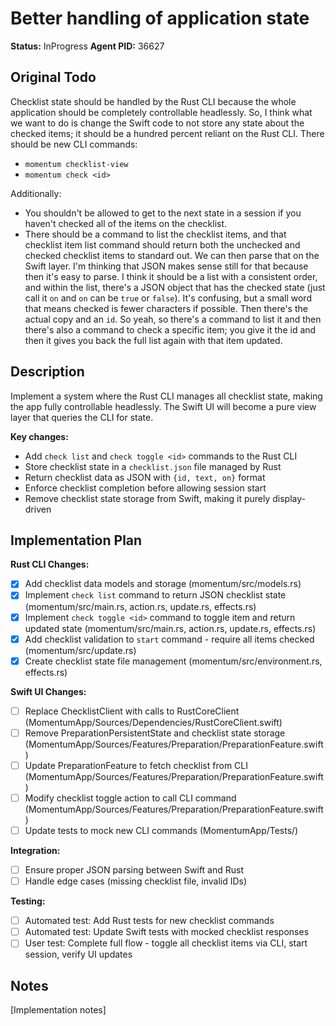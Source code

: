 # Better handling of application state

**Status:** InProgress
**Agent PID:** 36627

## Original Todo

Checklist state should be handled by the Rust CLI because the whole application should be completely controllable headlessly. So, I think what we want to do is change the Swift code to not store any state about the checked items; it should be a hundred percent reliant on the Rust CLI. There should be new CLI commands:

- `momentum checklist-view`
- `momentum check <id>`

Additionally:

- You shouldn't be allowed to get to the next state in a session if you haven't checked all of the items on the checklist.
- There should be a command to list the checklist items, and that checklist item list command should return both the unchecked and checked checklist items to standard out.
  We can then parse that on the Swift layer. I'm thinking that JSON makes sense still for that because then it's easy to parse. I think it should be a list with a consistent order, and within the list, there's a JSON object that has the checked state (just call it `on` and `on` can be `true` or `false`). It's confusing, but a small word that means checked is fewer characters if possible. Then there's the actual copy and an `id`. So yeah, so there's a command to list it and then there's also a command to check a specific item; you give it the id and then it gives you back the full list again with that item updated.

## Description

Implement a system where the Rust CLI manages all checklist state, making the app fully controllable headlessly. The Swift UI will become a pure view layer that queries the CLI for state.

**Key changes:**
- Add `check list` and `check toggle <id>` commands to the Rust CLI
- Store checklist state in a `checklist.json` file managed by Rust
- Return checklist data as JSON with `{id, text, on}` format
- Enforce checklist completion before allowing session start
- Remove checklist state storage from Swift, making it purely display-driven

## Implementation Plan

**Rust CLI Changes:**
- [x] Add checklist data models and storage (momentum/src/models.rs)
- [x] Implement `check list` command to return JSON checklist state (momentum/src/main.rs, action.rs, update.rs, effects.rs)
- [x] Implement `check toggle <id>` command to toggle item and return updated state (momentum/src/main.rs, action.rs, update.rs, effects.rs)
- [x] Add checklist validation to `start` command - require all items checked (momentum/src/update.rs)
- [x] Create checklist state file management (momentum/src/environment.rs, effects.rs)

**Swift UI Changes:**
- [ ] Replace ChecklistClient with calls to RustCoreClient (MomentumApp/Sources/Dependencies/RustCoreClient.swift)
- [ ] Remove PreparationPersistentState and checklist state storage (MomentumApp/Sources/Features/Preparation/PreparationFeature.swift)
- [ ] Update PreparationFeature to fetch checklist from CLI (MomentumApp/Sources/Features/Preparation/PreparationFeature.swift)
- [ ] Modify checklist toggle action to call CLI command (MomentumApp/Sources/Features/Preparation/PreparationFeature.swift)
- [ ] Update tests to mock new CLI commands (MomentumApp/Tests/)

**Integration:**
- [ ] Ensure proper JSON parsing between Swift and Rust
- [ ] Handle edge cases (missing checklist file, invalid IDs)

**Testing:**
- [ ] Automated test: Add Rust tests for new checklist commands
- [ ] Automated test: Update Swift tests with mocked checklist responses
- [ ] User test: Complete full flow - toggle all checklist items via CLI, start session, verify UI updates

## Notes

[Implementation notes]